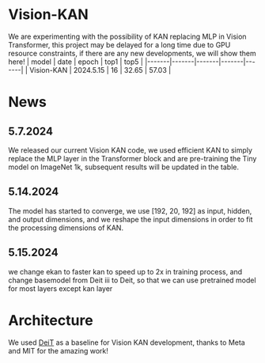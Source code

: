 # Vision-KAN
We are experimenting with the possibility of KAN replacing MLP in Vision Transformer, this project may be delayed for a long time due to GPU resource constraints, if there are any new developments, we will show them here!
| model | date | epoch | top1 | top5 | 
|-------|-------|-------|-------|-------|
| Vision-KAN | 2024.5.15 | 16 | 32.65 | 57.03 |

# News
## 5.7.2024
We released our current Vision KAN code, we used efficient KAN to simply replace the MLP layer in the Transformer block and are pre-training the Tiny model on ImageNet 1k, subsequent results will be updated in the table.
## 5.14.2024
The model has started to converge, we use [192, 20, 192] as input, hidden, and output dimensions, and we reshape the input dimensions in order to fit the processing dimensions of KAN.
## 5.15.2024
we change ekan to faster kan to speed up to 2x in training process, and change basemodel from Deit iii to Deit, so that we can use pretrained model for most layers except kan layer
# Architecture
We used [DeiT](https://github.com/facebookresearch/deit) as a baseline for Vision KAN development, thanks to Meta and MIT for the amazing work!
